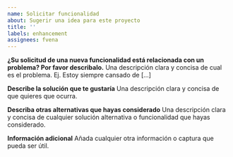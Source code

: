 ```yaml
---
name: Solicitar funcionalidad
about: Sugerir una idea para este proyecto
title: ''
labels: enhancement
assignees: fvena
---
```


**¿Su solicitud de una nueva funcionalidad está relacionada con un problema? Por favor describalo.**
Una descripción clara y concisa de cual es el problema. Ej. Estoy siempre cansado de [...]

**Describe la solución que te gustaría**
Una descripción clara y concisa de que quieres que ocurra.

**Describa otras alternativas que hayas considerado**
Una descripción clara y concisa de cualquier solución alternativa o funcionalidad que hayas considerado.

**Información adicional**
Añada cualquier otra información o captura que pueda ser útil.
